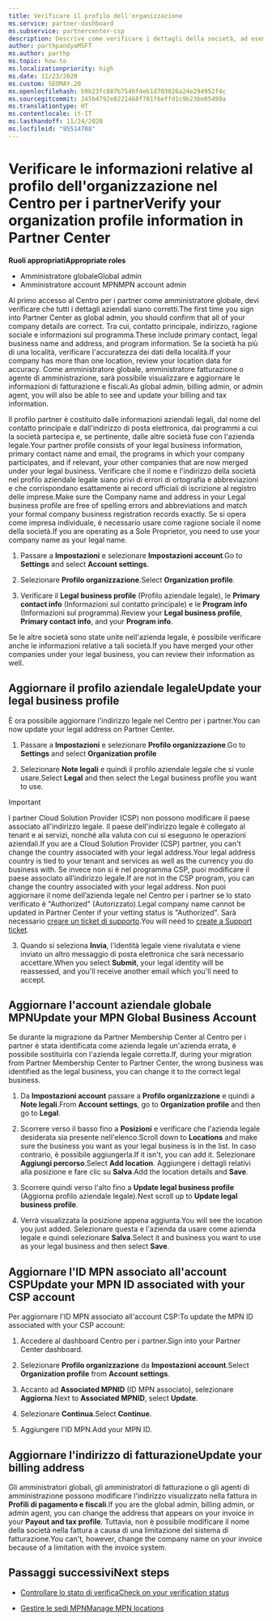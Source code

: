 ```yaml
---
title: Verificare il profilo dell'organizzazione
ms.service: partner-dashboard
ms.subservice: partnercenter-csp
description: Descrive come verificare i dettagli della società, ad esempio contatto principale, indirizzo e informazioni sul programma. Puoi anche aggiornare l'indirizzo legale e di fatturazione.
author: parthpandyaMSFT
ms.author: parthp
ms.topic: how-to
ms.localizationpriority: high
ms.date: 11/23/2020
ms.custom: SEOMAY.20
ms.openlocfilehash: b9b23fc887b754bf4eb1d703026a24e294952f4c
ms.sourcegitcommit: 245b4792e8221468f781f6effd1c9b23be05499a
ms.translationtype: HT
ms.contentlocale: it-IT
ms.lasthandoff: 11/24/2020
ms.locfileid: "95514708"
---
```

# <a name="verify-your-organization-profile-information-in-partner-center"></a><span data-ttu-id="bebd7-104">Verificare le informazioni relative al profilo dell'organizzazione nel Centro per i partner</span><span class="sxs-lookup"><span data-stu-id="bebd7-104">Verify your organization profile information in Partner Center</span></span>

<span data-ttu-id="bebd7-105">**Ruoli appropriati**</span><span class="sxs-lookup"><span data-stu-id="bebd7-105">**Appropriate roles**</span></span>

- <span data-ttu-id="bebd7-106">Amministratore globale</span><span class="sxs-lookup"><span data-stu-id="bebd7-106">Global admin</span></span>
- <span data-ttu-id="bebd7-107">Amministratore account MPN</span><span class="sxs-lookup"><span data-stu-id="bebd7-107">MPN account admin</span></span>

<span data-ttu-id="bebd7-108">Al primo accesso al Centro per i partner come amministratore globale, devi verificare che tutti i dettagli aziendali siano corretti.</span><span class="sxs-lookup"><span data-stu-id="bebd7-108">The first time you sign into Partner Center as global admin, you should confirm that all of your company details are correct.</span></span> <span data-ttu-id="bebd7-109">Tra cui, contatto principale, indirizzo, ragione sociale e informazioni sul programma.</span><span class="sxs-lookup"><span data-stu-id="bebd7-109">These include primary contact, legal business name and address, and program information.</span></span> <span data-ttu-id="bebd7-110">Se la società ha più di una località, verificare l'accuratezza dei dati della località.</span><span class="sxs-lookup"><span data-stu-id="bebd7-110">If your company has more than one location, review your location data for accuracy.</span></span> <span data-ttu-id="bebd7-111">Come amministratore globale, amministratore fatturazione o agente di amministrazione, sarà possibile visualizzare e aggiornare le informazioni di fatturazione e fiscali.</span><span class="sxs-lookup"><span data-stu-id="bebd7-111">As global admin, billing admin, or admin agent, you will also be able to see and update your billing and tax information.</span></span>

<span data-ttu-id="bebd7-112">Il profilo partner è costituito dalle informazioni aziendali legali, dal nome del contatto principale e dall'indirizzo di posta elettronica, dai programmi a cui la società partecipa e, se pertinente, dalle altre società fuse con l'azienda legale.</span><span class="sxs-lookup"><span data-stu-id="bebd7-112">Your partner profile consists of your legal business information, primary contact name and email, the programs in which your company participates, and if relevant, your other companies that are now merged under your legal business.</span></span> <span data-ttu-id="bebd7-113">Verificare che il nome e l'indirizzo della società nel profilo aziendale legale siano privi di errori di ortografia e abbreviazioni e che corrispondano esattamente ai record ufficiali di iscrizione al registro delle imprese.</span><span class="sxs-lookup"><span data-stu-id="bebd7-113">Make sure the Company name and address in your Legal business profile are free of spelling errors and abbreviations and match your formal company business registration records exactly.</span></span> <span data-ttu-id="bebd7-114">Se si opera come impresa individuale, è necessario usare come ragione sociale il nome della società.</span><span class="sxs-lookup"><span data-stu-id="bebd7-114">If you are operating as a Sole Proprietor, you need to use your company name as your legal name.</span></span>

1. <span data-ttu-id="bebd7-115">Passare a **Impostazioni** e selezionare **Impostazioni account**.</span><span class="sxs-lookup"><span data-stu-id="bebd7-115">Go to **Settings** and select **Account settings**.</span></span>
 
1. <span data-ttu-id="bebd7-116">Selezionare **Profilo organizzazione**.</span><span class="sxs-lookup"><span data-stu-id="bebd7-116">Select **Organization profile**.</span></span> 

2. <span data-ttu-id="bebd7-117">Verificare il **Legal business profile** (Profilo aziendale legale), le **Primary contact info** (Informazioni sul contatto principale) e le **Program info** (Informazioni sul programma).</span><span class="sxs-lookup"><span data-stu-id="bebd7-117">Review your **Legal business profile**, **Primary contact info**, and your **Program info**.</span></span>

<span data-ttu-id="bebd7-118">Se le altre società sono state unite nell'azienda legale, è possibile verificare anche le informazioni relative a tali società.</span><span class="sxs-lookup"><span data-stu-id="bebd7-118">If you have merged your other companies under your legal business, you can review their information as well.</span></span> 

## <a name="update-your-legal-business-profile"></a><span data-ttu-id="bebd7-119">Aggiornare il profilo aziendale legale</span><span class="sxs-lookup"><span data-stu-id="bebd7-119">Update your legal business profile</span></span>

<span data-ttu-id="bebd7-120">È ora possibile aggiornare l'indirizzo legale nel Centro per i partner.</span><span class="sxs-lookup"><span data-stu-id="bebd7-120">You can now update your legal address on Partner Center.</span></span>

1. <span data-ttu-id="bebd7-121">Passare a **Impostazioni** e selezionare **Profilo organizzazione**.</span><span class="sxs-lookup"><span data-stu-id="bebd7-121">Go to **Settings** and select **Organization profile**</span></span>


2. <span data-ttu-id="bebd7-122">Selezionare **Note legali** e quindi il profilo aziendale legale che si vuole usare.</span><span class="sxs-lookup"><span data-stu-id="bebd7-122">Select **Legal**  and then select the Legal business profile you want to use.</span></span>

>[!Important]
><span data-ttu-id="bebd7-123">I partner Cloud Solution Provider (CSP) non possono modificare il paese associato all'indirizzo legale. Il paese dell'indirizzo legale è collegato al tenant e ai servizi, nonché alla valuta con cui si eseguono le operazioni aziendali.</span><span class="sxs-lookup"><span data-stu-id="bebd7-123">If you are a Cloud Solution Provider (CSP) partner, you can't change the country associated with your legal address.Your legal address country is tied to your tenant and services as well as the currency you do business with.</span></span> <span data-ttu-id="bebd7-124">Se invece non si è nel programma CSP, puoi modificare il paese associato all'indirizzo legale.</span><span class="sxs-lookup"><span data-stu-id="bebd7-124">If are not in the CSP program, you can change the country associated with your legal address.</span></span> <span data-ttu-id="bebd7-125">Non puoi aggiornare il nome dell’azienda legale nel Centro per i partner se lo stato verificato è "Authorized" (Autorizzato).</span><span class="sxs-lookup"><span data-stu-id="bebd7-125">Legal company name cannot be updated in Partner Center if your vetting status is "Authorized".</span></span> <span data-ttu-id="bebd7-126">Sarà necessario [creare un ticket di supporto](https://partner.microsoft.com/dashboard/support/csp/servicerequests/create?stage=2&topicid=eb74583c-61b3-2124-bffc-00920e0ae772).</span><span class="sxs-lookup"><span data-stu-id="bebd7-126">You will need to [create a Support ticket](https://partner.microsoft.com/dashboard/support/csp/servicerequests/create?stage=2&topicid=eb74583c-61b3-2124-bffc-00920e0ae772).</span></span>

3. <span data-ttu-id="bebd7-127">Quando si seleziona **Invia**, l'identità legale viene rivalutata e viene inviato un altro messaggio di posta elettronica che sarà necessario accettare.</span><span class="sxs-lookup"><span data-stu-id="bebd7-127">When you select **Submit**, your legal identity will be reassessed, and you'll receive another email which you'll need to accept.</span></span>

## <a name="update-your-mpn-global-business-account"></a><span data-ttu-id="bebd7-128">Aggiornare l'account aziendale globale MPN</span><span class="sxs-lookup"><span data-stu-id="bebd7-128">Update your MPN Global Business Account</span></span>

<span data-ttu-id="bebd7-129">Se durante la migrazione da Partner Membership Center al Centro per i partner è stata identificata come azienda legale un'azienda errata, è possibile sostituirla con l'azienda legale corretta.</span><span class="sxs-lookup"><span data-stu-id="bebd7-129">If, during your migration from Partner Membership Center to Partner Center, the wrong business was identified as the legal business, you can change it to the correct legal business.</span></span>

1. <span data-ttu-id="bebd7-130">Da **Impostazioni account** passare a **Profilo organizzazione** e quindi a **Note legali**.</span><span class="sxs-lookup"><span data-stu-id="bebd7-130">From **Account settings**, go to **Organization profile** and then go to **Legal**.</span></span>

1.  <span data-ttu-id="bebd7-131">Scorrere verso il basso fino a **Posizioni** e verificare che l'azienda legale desiderata sia presente nell'elenco.</span><span class="sxs-lookup"><span data-stu-id="bebd7-131">Scroll down to **Locations** and make sure the business you want as your legal business is in the list.</span></span> <span data-ttu-id="bebd7-132">In caso contrario, è possibile aggiungerla.</span><span class="sxs-lookup"><span data-stu-id="bebd7-132">If it isn't, you can add it.</span></span> <span data-ttu-id="bebd7-133">Selezionare **Aggiungi percorso**.</span><span class="sxs-lookup"><span data-stu-id="bebd7-133">Select **Add location**.</span></span> <span data-ttu-id="bebd7-134">Aggiungere i dettagli relativi alla posizione e fare clic su **Salva**.</span><span class="sxs-lookup"><span data-stu-id="bebd7-134">Add the location details and **Save**.</span></span>

2. <span data-ttu-id="bebd7-135">Scorrere quindi verso l'alto fino a **Update legal business profile** (Aggiorna profilo aziendale legale).</span><span class="sxs-lookup"><span data-stu-id="bebd7-135">Next scroll up to **Update legal business profile**.</span></span>

3. <span data-ttu-id="bebd7-136">Verrà visualizzata la posizione appena aggiunta.</span><span class="sxs-lookup"><span data-stu-id="bebd7-136">You will see the location you just added.</span></span> <span data-ttu-id="bebd7-137">Selezionare questa e l'azienda da usare come azienda legale e quindi selezionare **Salva**.</span><span class="sxs-lookup"><span data-stu-id="bebd7-137">Select it and business you want to use as your legal business and then select **Save**.</span></span>

## <a name="update-your-mpn-id-associated-with-your-csp-account"></a><span data-ttu-id="bebd7-138">Aggiornare l'ID MPN associato all'account CSP</span><span class="sxs-lookup"><span data-stu-id="bebd7-138">Update your MPN ID associated with your CSP account</span></span>

<span data-ttu-id="bebd7-139">Per aggiornare l'ID MPN associato all'account CSP:</span><span class="sxs-lookup"><span data-stu-id="bebd7-139">To update the MPN ID associated with your CSP account:</span></span>

1. <span data-ttu-id="bebd7-140">Accedere al dashboard Centro per i partner.</span><span class="sxs-lookup"><span data-stu-id="bebd7-140">Sign into your Partner Center dashboard.</span></span>
 
1. <span data-ttu-id="bebd7-141">Selezionare **Profilo organizzazione** da **Impostazioni account**.</span><span class="sxs-lookup"><span data-stu-id="bebd7-141">Select **Organization profile** from **Account settings**.</span></span>

1. <span data-ttu-id="bebd7-142">Accanto ad **Associated MPNID** (ID MPN associato), selezionare **Aggiorna**.</span><span class="sxs-lookup"><span data-stu-id="bebd7-142">Next to **Associated MPNID**, select **Update**.</span></span>
 
1. <span data-ttu-id="bebd7-143">Selezionare **Continua**.</span><span class="sxs-lookup"><span data-stu-id="bebd7-143">Select **Continue**.</span></span>
 
1. <span data-ttu-id="bebd7-144">Aggiungere l'ID MPN.</span><span class="sxs-lookup"><span data-stu-id="bebd7-144">Add your MPN ID.</span></span>


## <a name="update-your-billing-address"></a><span data-ttu-id="bebd7-145">Aggiornare l'indirizzo di fatturazione</span><span class="sxs-lookup"><span data-stu-id="bebd7-145">Update your billing address</span></span>

<span data-ttu-id="bebd7-146">Gli amministratori globali, gli amministratori di fatturazione o gli agenti di amministrazione possono modificare l'indirizzo visualizzato nella fattura in **Profili di pagamento e fiscali**.</span><span class="sxs-lookup"><span data-stu-id="bebd7-146">If you are the global admin, billing admin, or admin agent, you can change the address that appears on your invoice in your **Payout and tax profile**.</span></span> <span data-ttu-id="bebd7-147">Tuttavia, non è possibile modificare il nome della società nella fattura a causa di una limitazione del sistema di fatturazione.</span><span class="sxs-lookup"><span data-stu-id="bebd7-147">You can't, however, change the company name on your invoice because of a limitation with the invoice system.</span></span>

## <a name="next-steps"></a><span data-ttu-id="bebd7-148">Passaggi successivi</span><span class="sxs-lookup"><span data-stu-id="bebd7-148">Next steps</span></span>


- [<span data-ttu-id="bebd7-149">Controllare lo stato di verifica</span><span class="sxs-lookup"><span data-stu-id="bebd7-149">Check on your verification status</span></span>](verification-responses.md)
 
- [<span data-ttu-id="bebd7-150">Gestire le sedi MPN</span><span class="sxs-lookup"><span data-stu-id="bebd7-150">Manage MPN locations</span></span>](manage-locations.md)



